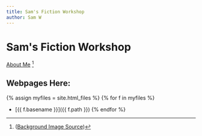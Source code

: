 ```yaml
---
title: Sam's Fiction Workshop
author: Sam W
---
```


# Sam's Fiction Workshop

[About Me](./about/) [^image-source]

## Webpages Here:

{% assign myfiles = site.html_files %}
{% for f in myfiles %}
* [{{ f.basename }}]({{ f.path }})
{% endfor %}


[^image-source]: ([Background Image Source](https://donjon.bin.sh))

<link rel="stylesheet" href="./rpg-styles.css">


